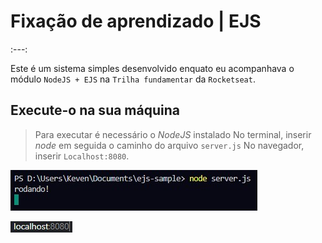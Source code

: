 # Fixação de aprendizado | EJS

:---:

Este é um sistema simples desenvolvido enquato eu acompanhava o módulo `NodeJS + EJS`
na `Trilha fundamentar` da `Rocketseat`.

## Execute-o na sua máquina

> Para executar é necessário o *NodeJS* instalado
> No terminal, inserir *node* em seguida o caminho do arquivo `server.js`
> No navegador, inserir `Localhost:8080`.

![Exemplo](img/example1.jpg)

![Exemplo](img/example2.jpg)
